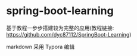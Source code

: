 # spring-boot-learning

基于教程一步步搭建较为完整的应用(教程链接: https://github.com/dyc87112/SpringBoot-Learning)

markdown 采用 Typora 编辑